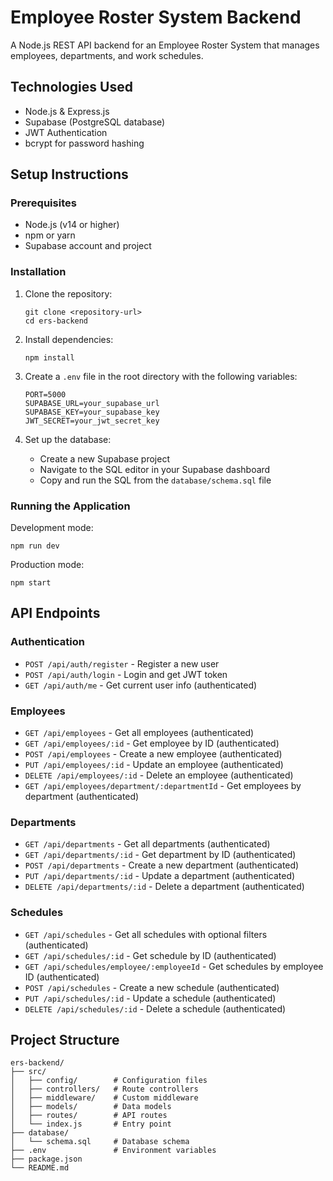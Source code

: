 # Employee Roster System Backend

A Node.js REST API backend for an Employee Roster System that manages employees, departments, and work schedules.

## Technologies Used

- Node.js & Express.js
- Supabase (PostgreSQL database)
- JWT Authentication
- bcrypt for password hashing

## Setup Instructions

### Prerequisites

- Node.js (v14 or higher)
- npm or yarn
- Supabase account and project

### Installation

1. Clone the repository:
   ```
   git clone <repository-url>
   cd ers-backend
   ```

2. Install dependencies:
   ```
   npm install
   ```

3. Create a `.env` file in the root directory with the following variables:
   ```
   PORT=5000
   SUPABASE_URL=your_supabase_url
   SUPABASE_KEY=your_supabase_key
   JWT_SECRET=your_jwt_secret_key
   ```

4. Set up the database:
   - Create a new Supabase project
   - Navigate to the SQL editor in your Supabase dashboard
   - Copy and run the SQL from the `database/schema.sql` file

### Running the Application

Development mode:
```
npm run dev
```

Production mode:
```
npm start
```

## API Endpoints

### Authentication
- `POST /api/auth/register` - Register a new user
- `POST /api/auth/login` - Login and get JWT token
- `GET /api/auth/me` - Get current user info (authenticated)

### Employees
- `GET /api/employees` - Get all employees (authenticated)
- `GET /api/employees/:id` - Get employee by ID (authenticated)
- `POST /api/employees` - Create a new employee (authenticated)
- `PUT /api/employees/:id` - Update an employee (authenticated)
- `DELETE /api/employees/:id` - Delete an employee (authenticated)
- `GET /api/employees/department/:departmentId` - Get employees by department (authenticated)

### Departments
- `GET /api/departments` - Get all departments (authenticated)
- `GET /api/departments/:id` - Get department by ID (authenticated)
- `POST /api/departments` - Create a new department (authenticated)
- `PUT /api/departments/:id` - Update a department (authenticated)
- `DELETE /api/departments/:id` - Delete a department (authenticated)

### Schedules
- `GET /api/schedules` - Get all schedules with optional filters (authenticated)
- `GET /api/schedules/:id` - Get schedule by ID (authenticated)
- `GET /api/schedules/employee/:employeeId` - Get schedules by employee ID (authenticated)
- `POST /api/schedules` - Create a new schedule (authenticated)
- `PUT /api/schedules/:id` - Update a schedule (authenticated)
- `DELETE /api/schedules/:id` - Delete a schedule (authenticated)

## Project Structure

```
ers-backend/
├── src/
│   ├── config/        # Configuration files
│   ├── controllers/   # Route controllers
│   ├── middleware/    # Custom middleware
│   ├── models/        # Data models
│   ├── routes/        # API routes
│   └── index.js       # Entry point
├── database/
│   └── schema.sql     # Database schema
├── .env               # Environment variables
├── package.json
└── README.md
``` 